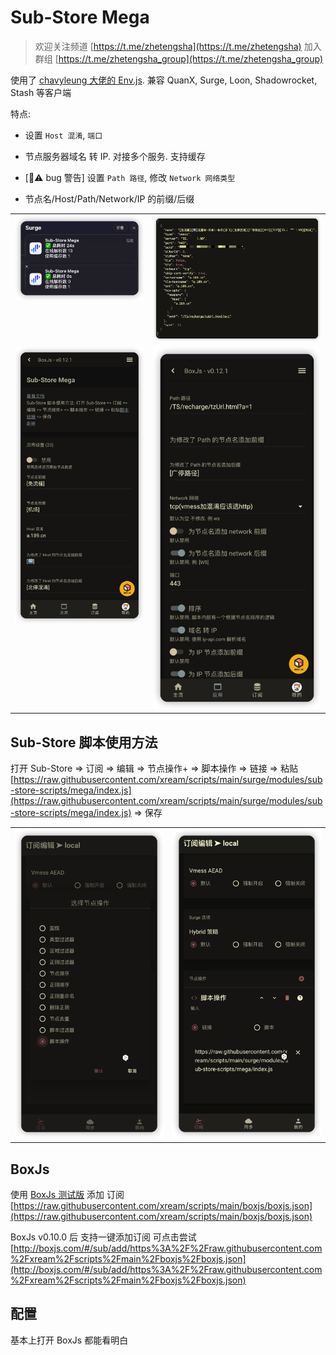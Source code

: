 # Sub-Store Mega

> 欢迎关注频道 [https://t.me/zhetengsha](https://t.me/zhetengsha) 加入群组 [https://t.me/zhetengsha_group](https://t.me/zhetengsha_group)

使用了 [chavyleung 大佬的 Env.js](https://github.com/chavyleung/scripts/blob/master/Env.js). 兼容 QuanX, Surge, Loon, Shadowrocket, Stash 等客户端

特点:

- 设置 `Host 混淆`, `端口`

- 节点服务器域名 转 IP. 对接多个服务. 支持缓存

- [🐞⚠️ bug 警告] 设置 `Path 路径`, 修改 `Network 网络类型`

- 节点名/Host/Path/Network/IP 的前缀/后缀

<table>
  <tr>
    <td valign="top"><img src="screenshots/7.png"></td>
    <td valign="top"><img src="screenshots/1.png"></td>
  </tr>
  <tr>
    <td valign="top"><img src="screenshots/2.png"></td>
    <td valign="top"><img src="screenshots/3.png"></td>
  </tr>
</table>

## Sub-Store 脚本使用方法

打开 Sub-Store => 订阅 => 编辑 => 节点操作+ => 脚本操作 => 链接 => 粘贴 [https://raw.githubusercontent.com/xream/scripts/main/surge/modules/sub-store-scripts/mega/index.js](https://raw.githubusercontent.com/xream/scripts/main/surge/modules/sub-store-scripts/mega/index.js) => 保存

<table>
  <tr>
    <td valign="top"><img src="screenshots/5.png"></td>
    <td valign="top"><img src="screenshots/6.png"></td>
  </tr>
  
</table>

## BoxJs

使用 [BoxJs 测试版](https://chavyleung.gitbook.io/boxjs) 添加 订阅 [https://raw.githubusercontent.com/xream/scripts/main/boxjs/boxjs.json](https://raw.githubusercontent.com/xream/scripts/main/boxjs/boxjs.json)

BoxJs v0.10.0 后 支持一键添加订阅 可点击尝试 [http://boxjs.com/#/sub/add/https%3A%2F%2Fraw.githubusercontent.com%2Fxream%2Fscripts%2Fmain%2Fboxjs%2Fboxjs.json](http://boxjs.com/#/sub/add/https%3A%2F%2Fraw.githubusercontent.com%2Fxream%2Fscripts%2Fmain%2Fboxjs%2Fboxjs.json)

## 配置

基本上打开 BoxJs 都能看明白
